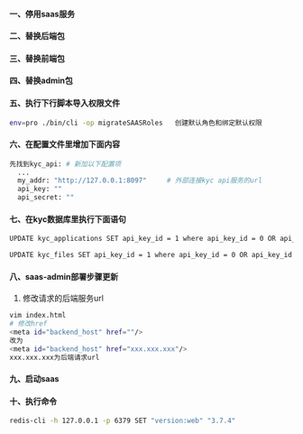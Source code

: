 #### 一、停用saas服务
#### 二、替换后端包
#### 三、替换前端包
#### 四、替换admin包
#### 五、执行下行脚本导入权限文件
```bash
env=pro ./bin/cli -op migrateSAASRoles   创建默认角色和绑定默认权限
```
#### 六、在配置文件里增加下面内容
```bash
先找到kyc_api: # 新加以下配置项
  ...
  my_addr: "http://127.0.0.1:8097"     # 外部连接kyc api服务的url
  api_key: ""
  api_secret: ""
```
  
#### 七、在kyc数据库里执行下面语句
```bash
UPDATE kyc_applications SET api_key_id = 1 where api_key_id = 0 OR api_key_id IS NULL;
```
```bash
UPDATE kyc_files SET api_key_id = 1 where api_key_id = 0 OR api_key_id IS NULL;
```

 #### 八、saas-admin部署步骤更新

1. 修改请求的后端服务url
```bash
vim index.html
# 修改href
<meta id="backend_host" href=""/>
改为
<meta id="backend_host" href="xxx.xxx.xxx"/>
xxx.xxx.xxx为后端请求url
```

#### 九、启动saas
#### 十、执行命令
 ```bash
 redis-cli -h 127.0.0.1 -p 6379 SET "version:web" "3.7.4"
 ```
